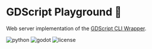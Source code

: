 # GDScript Playground 🤖

Web server implementation of the [GDScript CLI Wrapper](https://github.com/williamd1k0/gdscript-cli).

![python](https://img.shields.io/badge/python-3.5%2B-blue.svg?style=flat-square)
![godot](https://img.shields.io/badge/Godot-3.0%2B-blue.svg?style=flat-square)
![license](https://img.shields.io/badge/License-Meteor-lightgray.svg?style=flat-square)
